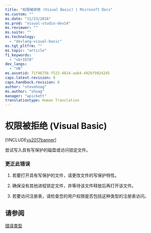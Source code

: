 ```yaml
---
title: "权限被拒绝 (Visual Basic) | Microsoft Docs"
ms.custom: ""
ms.date: "11/23/2016"
ms.prod: "visual-studio-dev14"
ms.reviewer: ""
ms.suite: ""
ms.technology: 
  - "devlang-visual-basic"
ms.tgt_pltfrm: ""
ms.topic: "article"
f1_keywords: 
  - "vbrID70"
dev_langs: 
  - "VB"
ms.assetid: 71f46756-f522-4814-aab4-492bf9924245
caps.latest.revision: 8
caps.handback.revision: 8
author: "stevehoag"
ms.author: "shoag"
manager: "wpickett"
translationtype: Human Translation
---
```

# 权限被拒绝 (Visual Basic)
[!INCLUDE[vs2017banner](../../../csharp/includes/vs2017banner.md)]

尝试写入具有写保护的磁盘或访问锁定文件。  
  
### 更正此错误  
  
1.  若要打开具有写保护的文件，请更改文件的写保护特性。  
  
2.  确保没有其他进程锁定文件，并等待该文件释放后再打开该文件。  
  
3.  若要访问注册表，请检查您的用户权限是否包括这种类型的注册表访问。  
  
## 请参阅  
 [错误类型](../../../visual-basic/programming-guide/language-features/error-types.md)